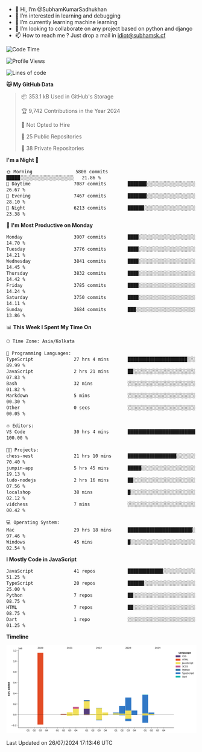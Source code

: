 - 👋 Hi, I’m @SubhamKumarSadhukhan
- 👀 I’m interested in learning and debugging
- 🌱 I’m currently learning machine learning
- 💞️ I’m looking to collaborate on any project based on python and django
- 📫 How to reach me ?
      Just drop a mail in idiot@subhamsk.cf

<!---
SubhamKumarSadhukhan/SubhamKumarSadhukhan is a ✨ special ✨ repository because its `README.md` (this file) appears on your GitHub profile.
You can click the Preview link to take a look at your changes.
--->


<!--START_SECTION:waka-->
![Code Time](http://img.shields.io/badge/Code%20Time-2%2C354%20hrs%2016%20mins-blue)

![Profile Views](http://img.shields.io/badge/Profile%20Views-1-blue)

![Lines of code](https://img.shields.io/badge/From%20Hello%20World%20I%27ve%20Written-2.8%20million%20lines%20of%20code-blue)

**🐱 My GitHub Data** 

> 📦 353.1 kB Used in GitHub's Storage 
 > 
> 🏆 9,742 Contributions in the Year 2024
 > 
> 🚫 Not Opted to Hire
 > 
> 📜 25 Public Repositories 
 > 
> 🔑 38 Private Repositories 
 > 
**I'm a Night 🦉** 

```text
🌞 Morning                5808 commits        █████░░░░░░░░░░░░░░░░░░░░   21.86 % 
🌆 Daytime                7087 commits        ███████░░░░░░░░░░░░░░░░░░   26.67 % 
🌃 Evening                7467 commits        ███████░░░░░░░░░░░░░░░░░░   28.10 % 
🌙 Night                  6213 commits        ██████░░░░░░░░░░░░░░░░░░░   23.38 % 
```
📅 **I'm Most Productive on Monday** 

```text
Monday                   3907 commits        ████░░░░░░░░░░░░░░░░░░░░░   14.70 % 
Tuesday                  3776 commits        ████░░░░░░░░░░░░░░░░░░░░░   14.21 % 
Wednesday                3841 commits        ████░░░░░░░░░░░░░░░░░░░░░   14.45 % 
Thursday                 3832 commits        ████░░░░░░░░░░░░░░░░░░░░░   14.42 % 
Friday                   3785 commits        ████░░░░░░░░░░░░░░░░░░░░░   14.24 % 
Saturday                 3750 commits        ████░░░░░░░░░░░░░░░░░░░░░   14.11 % 
Sunday                   3684 commits        ███░░░░░░░░░░░░░░░░░░░░░░   13.86 % 
```


📊 **This Week I Spent My Time On** 

```text
🕑︎ Time Zone: Asia/Kolkata

💬 Programming Languages: 
TypeScript               27 hrs 4 mins       ██████████████████████░░░   89.99 % 
JavaScript               2 hrs 21 mins       ██░░░░░░░░░░░░░░░░░░░░░░░   07.83 % 
Bash                     32 mins             ░░░░░░░░░░░░░░░░░░░░░░░░░   01.82 % 
Markdown                 5 mins              ░░░░░░░░░░░░░░░░░░░░░░░░░   00.30 % 
Other                    0 secs              ░░░░░░░░░░░░░░░░░░░░░░░░░   00.05 % 

🔥 Editors: 
VS Code                  30 hrs 4 mins       █████████████████████████   100.00 % 

🐱‍💻 Projects: 
chess-nest               21 hrs 10 mins      ██████████████████░░░░░░░   70.40 % 
jumpin-app               5 hrs 45 mins       █████░░░░░░░░░░░░░░░░░░░░   19.13 % 
ludo-nodejs              2 hrs 16 mins       ██░░░░░░░░░░░░░░░░░░░░░░░   07.56 % 
localshop                38 mins             █░░░░░░░░░░░░░░░░░░░░░░░░   02.12 % 
vidchess                 7 mins              ░░░░░░░░░░░░░░░░░░░░░░░░░   00.42 % 

💻 Operating System: 
Mac                      29 hrs 18 mins      ████████████████████████░   97.46 % 
Windows                  45 mins             █░░░░░░░░░░░░░░░░░░░░░░░░   02.54 % 
```

**I Mostly Code in JavaScript** 

```text
JavaScript               41 repos            █████████████░░░░░░░░░░░░   51.25 % 
TypeScript               20 repos            ██████░░░░░░░░░░░░░░░░░░░   25.00 % 
Python                   7 repos             ██░░░░░░░░░░░░░░░░░░░░░░░   08.75 % 
HTML                     7 repos             ██░░░░░░░░░░░░░░░░░░░░░░░   08.75 % 
Dart                     1 repo              ░░░░░░░░░░░░░░░░░░░░░░░░░   01.25 % 
```



**Timeline**

![Lines of Code chart](https://raw.githubusercontent.com/SubhamKumarSadhukhan/SubhamKumarSadhukhan/main/assets/bar_graph.png)


 Last Updated on 26/07/2024 17:13:46 UTC
<!--END_SECTION:waka-->
